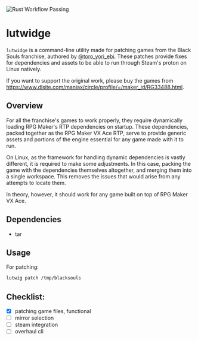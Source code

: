 ![Rust Workflow Passing](https://github.com/vanderweiss/lutwidge/actions/workflows/rust.yml/badge.svg)

# lutwidge

`lutwidge` is a command-line utility made for patching games from the Black Souls franchise, authored by [@toro_yori_ebi](https://twitter.com/toro_yori_ebi). 
These patches provide fixes for dependencies and assets to be able to run through Steam's proton on Linux natively.

If you want to support the original work, please buy the games from https://www.dlsite.com/maniax/circle/profile/=/maker_id/RG33488.html.

## Overview

For all the franchise's games to work properly, they require dynamically loading RPG Maker's RTP dependencies on startup. These dependencies,
packed together as the RPG Maker VX Ace RTP, serve to provide generic assets and portions of the engine essential for any game made with it to run.

On Linux, as the framework for handling dynamic dependencies is vastly different, it is required to make some adjustments. In this case, packing the
game with the dependencies themselves altogether, and merging them into a single workspace. This removes the issues that would arise from any attempts to locate them. 

In theory, however, it should work for any game built on top of RPG Maker VX Ace.

## Dependencies
- tar

## Usage
For patching:
```bash
lutwig patch /tmp/blacksouls
```

## Checklist: 
- [x] patching game files, functional
- [ ] mirror selection
- [ ] steam integration
- [ ] overhaul cli